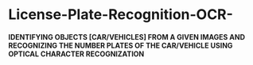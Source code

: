 # License-Plate-Recognition-OCR-
#### IDENTIFYING OBJECTS [CAR/VEHICLES] FROM A GIVEN IMAGES AND RECOGNIZING THE NUMBER PLATES OF THE CAR/VEHICLE USING OPTICAL CHARACTER RECOGNIZATION

